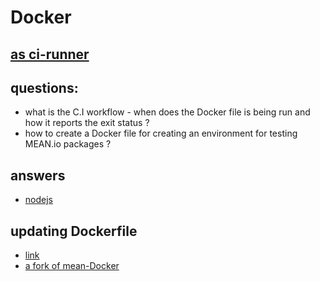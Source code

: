 Docker 
====
[as ci-runner](https://github.com/sameersbn/docker-gitlab-ci-runner)
------

questions:
-----
- what is the C.I workflow - when does the Docker file is being run and how it reports the exit status ?
- how to create a Docker file for creating an environment for testing MEAN.io packages ?


answers
---
- [nodejs](https://github.com/bkw/gitlab-ci-runner-nodejs)


updating Dockerfile
----
- [link](https://github.com/ufirstgroup/gitlab-ci-runner-nodejs/commits/master)
- [a fork of mean-Docker](https://github.com/shadowsyntax/Docker_nearStack/blob/master/Dockerfile)
